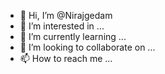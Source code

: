 - 👋 Hi, I’m @Nirajgedam
- 👀 I’m interested in ...
- 🌱 I’m currently learning ...
- 💞️ I’m looking to collaborate on ...
- 📫 How to reach me ...

<!---
Nirajgedam/Nirajgedam is a ✨ special ✨ repository because its `README.md` (this file) appears on your GitHub profile.
You can click the Preview link to take a look at your changes.
--->
